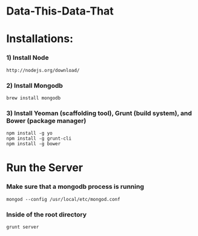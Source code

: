 Data-This-Data-That
===================

<h1> Installations: </h1>

<h3>1) Install Node</h3>

    http://nodejs.org/download/
    
<h3>2) Install Mongodb</h3>

    brew install mongodb
    
<h3>3) Install Yeoman (scaffolding tool), Grunt (build system), and Bower (package manager)</h3>

    npm install -g yo
    npm install -g grunt-cli
    npm install -g bower

<h1> Run the Server </h1>
    
<h3> Make sure that a mongodb process is running </h3>

    mongod --config /usr/local/etc/mongod.conf
    
<h3> Inside of the root directory </h3>

    grunt server
